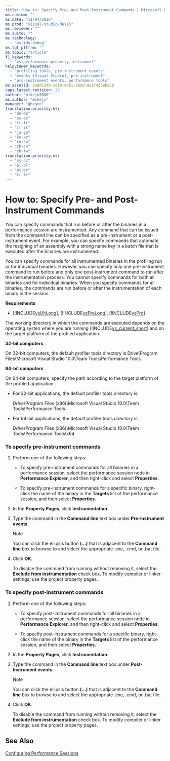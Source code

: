```yaml
---
title: "How to: Specify Pre- and Post-Instrument Commands | Microsoft Docs"
ms.custom: ""
ms.date: "11/04/2016"
ms.prod: "visual-studio-dev15"
ms.reviewer: ""
ms.suite: ""
ms.technology: 
  - "vs-ide-debug"
ms.tgt_pltfrm: ""
ms.topic: "article"
f1_keywords: 
  - "vs.performance.property.instrument"
helpviewer_keywords: 
  - "profiling tools, pre-instrument events"
  - "events [Visual Studio], pre-instrument"
  - "pre-instrument events, performance tools"
ms.assetid: 6a8d5340-1d1b-4d81-88dd-8e1f435eb828
caps.latest.revision: 28
author: "mikejo5000"
ms.author: "mikejo"
manager: "ghogen"
translation.priority.ht: 
  - "de-de"
  - "es-es"
  - "fr-fr"
  - "it-it"
  - "ja-jp"
  - "ko-kr"
  - "ru-ru"
  - "zh-cn"
  - "zh-tw"
translation.priority.mt: 
  - "cs-cz"
  - "pl-pl"
  - "pt-br"
  - "tr-tr"
---
```

# How to: Specify Pre- and Post-Instrument Commands
You can specify commands that run before or after the binaries in a performance session are instrumented. Any command that can be issued from the command line can be specified as a pre-instrument or a post-instrument event. For example, you can specify commands that automate the resigning of an assembly with a strong name key in a batch file that is executed after the binaries are instrumented.  
  
 You can specify commands for all instrumented binaries in the profiling run or for individual binaries. However, you can specify only one pre-instrument command to run before and only one post-instrument command to run after the instrumentation process. You cannot specify commands for both all binaries and for individual binaries. When you specify commands for all binaries, the commands are run before or after the instrumentation of each binary in the session.  
  
 **Requirements**  
  
-   [!INCLUDE[vsUltLong](../code-quality/includes/vsultlong_md.md)], [!INCLUDE[vsPreLong](../code-quality/includes/vsprelong_md.md)], [!INCLUDE[vsPro](../code-quality/includes/vspro_md.md)]  
  
 The working directory in which the commands are executed depends on the operating systen  where you are running [!INCLUDE[vs_current_short](../code-quality/includes/vs_current_short_md.md)] and on the target platform of the profiled application.  
  
 **32-bit computers**  
  
 On 32-bit computers, the default profiler tools directory is Drive\Program Files\Microsoft Visual Studio 10.0\Team Tools\Performance Tools.  
  
 **64-bit computers**  
  
 On 64-bit computers, specify the path according to the target platform of the profiled application:  
  
-   For 32-bit applications, the default profiler tools directory is:  
  
     *Drive*\Program Files (x86)\Microsoft Visual Studio 10.0\Team Tools\Performance Tools  
  
-   For 64-bit applications, the default profiler tools directory is:  
  
     *Drive*\Program Files (x86)\Microsoft Visual Studio 10.0\Team Tools\Performance Tools\x64  
  
### To specify pre-instrument commands  
  
1.  Perform one of the following steps:  
  
    -   To specify pre-instrument commands for all binaries in a performance session, select the performance session node in **Performance Explorer**, and then right-click and select **Properties**.  
  
    -   To specify pre-instrument commands for a specific binary, right-click the name of the binary in the **Targets** list of the performance session, and then select **Properties**.  
  
2.  In the **Property Pages**, click **Instrumentation**.  
  
3.  Type the command in the **Command line** text box under **Pre-Instrument events**.  
  
    > [!NOTE]
    >  You can click the ellipsis button **(…)** that is adjacent to the **Command line** box to browse to and select the appropriate .exe, .cmd, or .bat file.  
  
4.  Click **OK**.  
  
     To disable the command from running without removing it, select the **Exclude from instrumentation** check box. To modify compiler or linker settings, use the project property pages.  
  
### To specify post-instrument commands  
  
1.  Perform one of the following steps:  
  
    -   To specify post-instrument commands for all binaries in a performance session, select the performance session node in **Performance Explorer**, and then right-click and select **Properties**.  
  
    -   To specify post-instrument commands for a specific binary, right-click the name of the binary in the **Targets** list of the performance session, and then select **Properties**.  
  
2.  In the **Property Pages**, click **Instrumentation**.  
  
3.  Type the command in the **Command line** text box under **Post-Instrument events**.  
  
    > [!NOTE]
    >  You can click the ellipsis button **(…)** that is adjacent to the **Command line** box to browse to and select the appropriate .exe, .cmd, or .bat file.  
  
4.  Click **OK**.  
  
     To disable the command from running without removing it, select the **Exclude from instrumentation** check box. To modify compiler or linker settings, use the project property pages.  
  
## See Also  
 [Configuring Performance Sessions](../profiling/configuring-performance-sessions.md)